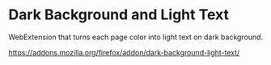 # Dark Background and Light Text

WebExtension that turns each page color into light text on dark background.

https://addons.mozilla.org/firefox/addon/dark-background-light-text/
